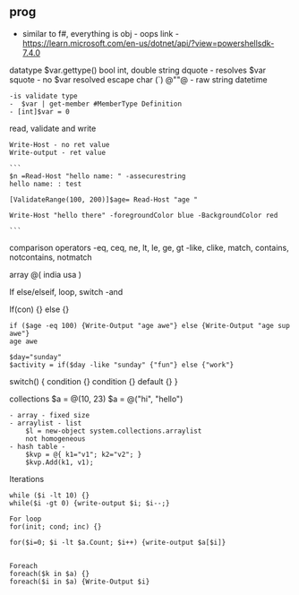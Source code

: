 ## prog
- similar to f#, everything is obj - oops
link - https://learn.microsoft.com/en-us/dotnet/api/?view=powershellsdk-7.4.0

datatype
	$var.gettype()
	bool
	int, double
	string dquote - resolves $var
		squote - no $var resolved
		escape char (`)
		@""@ - raw string
	datetime


	-is validate type
	-  $var | get-member #MemberType Definition
	- [int]$var = 0

read, validate and write

	Write-Host - no ret value
	Write-output - ret value

	```
	$n =Read-Host "hello name: " -assecurestring
	hello name: : test

	[ValidateRange(100, 200)]$age= Read-Host "age "

	Write-Host "hello there" -foregroundColor blue -BackgroundColor red

	```


comparison operators
	-eq, ceq, ne, lt, le, ge, gt
	-like, clike, match, contains, notcontains, notmatch

array
@(
india
usa
)

If else/elseif, loop, switch
	-and

If(con) {} else {}
```
if ($age -eq 100) {Write-Output "age awe"} else {Write-Output "age sup awe"}
age awe

```
	$day="sunday"
	$activity = if($day -like "sunday" {"fun"} else {"work"}
	

switch(<test-value>) {
	condition {<action>}
	condition {<action>}
	default {<action>}
}


collections
$a = @(10, 23)
$a = @("hi", "hello")

	- array - fixed size
	- arraylist - list
		$l = new-object system.collections.arraylist
		not homogeneous
	- hash table - 
		$kvp = @{ k1="v1"; k2="v2"; }
		$kvp.Add(k1, v1);

Iterations

	while ($i -lt 10) {}
	while($i -gt 0) {write-output $i; $i--;}

	For loop
	for(init; cond; inc) {}

	for($i=0; $i -lt $a.Count; $i++) {write-output $a[$i]}


	Foreach
	foreach($k in $a) {}
	foreach($i in $a) {Write-Output $i}